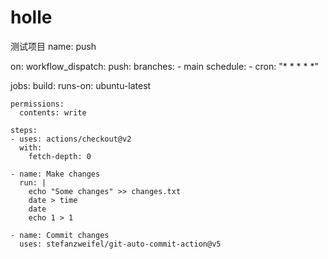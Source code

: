 # holle
测试项目
name: push

on:
  workflow_dispatch:
  push:
    branches:
      - main
  schedule:
    - cron: "* * * * *"

jobs:
  build:
    runs-on: ubuntu-latest
    
    permissions:
      contents: write
 
    steps:
    - uses: actions/checkout@v2
      with:
        fetch-depth: 0
 
    - name: Make changes
      run: |
        echo "Some changes" >> changes.txt
        date > time
        date
        echo 1 > 1
 
    - name: Commit changes
      uses: stefanzweifel/git-auto-commit-action@v5
